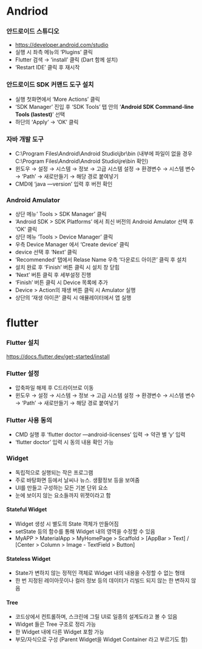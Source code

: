 # Andriod
### 안드로이드 스튜디오
- https://developer.android.com/studio
- 실행 시 좌측 메뉴의 ‘Plugins’ 클릭
- Flutter 검색 → ‘install’ 클릭  (Dart 함께 설치)
- ‘Restart IDE’ 클릭 후 재시작

### 안드로이드 SDK 커맨드 도구 설치
- 실행 첫화면에서 ‘More Actions’ 클릭
- ‘SDK Manager’ 진입 후 ‘SDK Tools’ 탭 안의 ‘**Android SDK Command-line Tools (lastest)**’ 선택
- 하단의 ‘Apply’ → ‘OK’ 클릭

### 자바 개발 도구
 - C:\Program Files\Android\Android Studio\jbr\bin (내부에 파일이 없을 경우 C:\Program Files\Android\Android Studio\jre\bin 확인)
- 윈도우 → 설정 → 시스템 → 정보 → 고급 시스템 설정 → 환경변수 → 시스템 변수 → ‘Path’ → 새로만들기 → 해당 경로 붙여넣기  
- CMD에 ‘java —version’ 입력 후 버전 확인

### Android Amulator
- 상단 메뉴’ Tools > SDK Manager’ 클릭
- ‘Android SDK > SDK Platforms’ 에서 최신 버전의 Android Amulator 선택 후 ’OK’ 클릭
- 상단 메뉴 ‘Tools > Device Manager’ 클릭
- 우측 Device Manager 에서 ‘Create device’ 클릭
- device 선택 후 ‘Next’ 클릭
- ‘Recommended’ 탭에서 Relase Name 우측 ‘다운로드 아이콘’ 클릭 후 설치
- 설치 완료 후 ‘Finish’ 버튼 클릭 시 설치 창 닫힘
- ‘Next’ 버튼 클릭 후 세부설정 진행
- ‘Finish’ 버튼 클릭 시 Device 목록에 추가
- Device > Action의 재생 버튼 클릭 시 Amulator 실행
- 상단의 ‘재생 아이콘’ 클릭 시 애뮬레이터에서 앱 실행

# flutter

### Flutter 설치
https://docs.flutter.dev/get-started/install

### Flutter 설정
- 압축파일 해제 후 C드라이브로 이동
- 윈도우 → 설정 → 시스템 → 정보 → 고급 시스템 설정 → 환경변수 → 시스템 변수 → ‘Path’ → 새로만들기 → 해당 경로 붙여넣기

### Flutter 사용 동의
- CMD 실행 후 ‘flutter doctor —android-licenses’ 입력 → 약관 별 ‘y’ 입력
- ‘flutter doctor’ 입력 시 동의 내용 확인 가능

### Widget
- 독립적으로 실행되는 작은 프로그램
- 주로 바탕화면 등에서 날씨나 뉴스. 생활정보 등을 보여줌
- UI를 만들고 구성하는 모든 기본 단위 요소
- 눈에 보이지 않는 요소들까지 위젯이라고 함

#### Stateful Widget
- Widget 생성 시 별도의 State 객체가 만들어짐
- setState 등의 함수를 통해 Widget 내의 영역을 수정할 수 있음
- MyAPP > MaterialApp > MyHomePage > Scaffold > [AppBar > Text] / [Center > Column > Image - TextField > Button]

#### Stateless Widget
- State가 변하지 않는 정적인 객체로 Widget 내의 내용을 수정할 수 없는 형태
- 한 번 지정된 레이아웃이나 컬러 정보 등의 데이터가 리빌드 되지 않는 한 변하지 않음

#### Tree
- 코드상에서 컨트롤하며, 스크린에 그릴 UI로 일종의 설계도라고 볼 수 있음
- Widget 들은 Tree 구조로 정리 가능
- 한 Widget 내에 다른 Widget 포함 가능
- 부모/자식으로 구성 (Parent Widget을 Widget Container 라고 부르기도 함)

